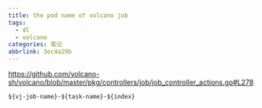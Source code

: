 ```yaml
---
title: the pod name of volcano job
tags:
  - dl
  - volcano
categories: 笔记
abbrlink: 3ec4a29b
---
```


https://github.com/volcano-sh/volcano/blob/master/pkg/controllers/job/job_controller_actions.go#L278

```
${vj-job-name}-${task-name}-${index}
```
